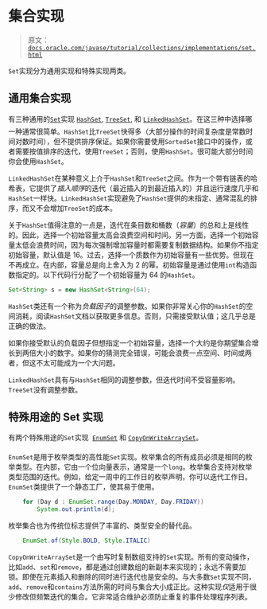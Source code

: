 # 集合实现

> 原文：[`docs.oracle.com/javase/tutorial/collections/implementations/set.html`](https://docs.oracle.com/javase/tutorial/collections/implementations/set.html)

`Set`实现分为通用实现和特殊实现两类。

## 通用集合实现

有三种通用的[`Set`](https://docs.oracle.com/javase/8/docs/api/java/util/Set.html)实现  [`HashSet`](https://docs.oracle.com/javase/8/docs/api/java/util/HashSet.html), [`TreeSet`](https://docs.oracle.com/javase/8/docs/api/java/util/TreeSet.html), 和 [`LinkedHashSet`](https://docs.oracle.com/javase/8/docs/api/java/util/LinkedHashSet.html)。在这三种中选择哪一种通常很简单。`HashSet`比`TreeSet`快得多（大部分操作的时间复杂度是常数时间对数时间），但不提供排序保证。如果你需要使用`SortedSet`接口中的操作，或者需要按值排序的迭代，使用`TreeSet`；否则，使用`HashSet`。很可能大部分时间你会使用`HashSet`。

`LinkedHashSet`在某种意义上介于`HashSet`和`TreeSet`之间。作为一个带有链表的哈希表，它提供了*插入顺序*的迭代（最近插入的到最近插入的）并且运行速度几乎和`HashSet`一样快。`LinkedHashSet`实现避免了`HashSet`提供的未指定、通常混乱的排序，而又不会增加`TreeSet`的成本。

关于`HashSet`值得注意的一点是，迭代在条目数和桶数（*容量*）的总和上是线性的。因此，选择一个初始容量太高会浪费空间和时间。另一方面，选择一个初始容量太低会浪费时间，因为每次强制增加容量时都需要复制数据结构。如果你不指定初始容量，默认值是 16。过去，选择一个质数作为初始容量有一些优势。但现在不再成立。在内部，容量总是向上舍入为 2 的幂。初始容量是通过使用`int`构造函数指定的。以下代码行分配了一个初始容量为 64 的`HashSet`。

```java
Set<String> s = new HashSet<String>(64);

```

`HashSet`类还有一个称为*负载因子*的调整参数。如果你非常关心你的`HashSet`的空间消耗，阅读`HashSet`文档以获取更多信息。否则，只需接受默认值；这几乎总是正确的做法。

如果你接受默认的负载因子但想指定一个初始容量，选择一个大约是你期望集合增长到两倍大小的数字。如果你的猜测完全错误，可能会浪费一点空间、时间或两者，但这不太可能成为一个大问题。

`LinkedHashSet`具有与`HashSet`相同的调整参数，但迭代时间不受容量影响。`TreeSet`没有调整参数。

## 特殊用途的 Set 实现

有两个特殊用途的`Set`实现  [`EnumSet`](https://docs.oracle.com/javase/8/docs/api/java/util/EnumSet.html) 和 [`CopyOnWriteArraySet`](https://docs.oracle.com/javase/8/docs/api/java/util/concurrent/CopyOnWriteArraySet.html)。

`EnumSet`是用于枚举类型的高性能`Set`实现。枚举集合的所有成员必须是相同的枚举类型。在内部，它由一个位向量表示，通常是一个`long`。枚举集合支持对枚举类型范围的迭代。例如，给定一周中的工作日的枚举声明，你可以迭代工作日。`EnumSet`类提供了一个静态工厂，使其易于使用。

```java
    for (Day d : EnumSet.range(Day.MONDAY, Day.FRIDAY))
        System.out.println(d);

```

枚举集合也为传统位标志提供了丰富的、类型安全的替代品。

```java
    EnumSet.of(Style.BOLD, Style.ITALIC)

```

`CopyOnWriteArraySet`是一个由写时复制数组支持的`Set`实现。所有的变动操作，比如`add`、`set`和`remove`，都是通过创建数组的新副本来实现的；永远不需要加锁。即使在元素插入和删除的同时进行迭代也是安全的。与大多数`Set`实现不同，`add`、`remove`和`contains`方法所需的时间与集合大小成正比。这种实现*仅*适用于很少修改但频繁迭代的集合。它非常适合维护必须防止重复的事件处理程序列表。
